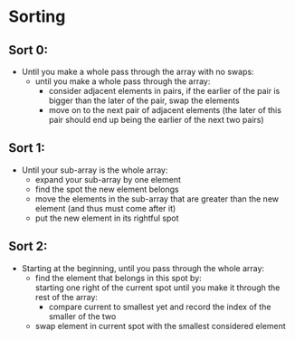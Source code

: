 # Sorting
## Sort 0:
* Until you make a whole pass through the array with no swaps:
  - until you make a whole pass through the array:
    * consider adjacent elements in pairs, if the earlier of the pair is bigger than the later of the pair, swap the elements
    * move on to the next pair of adjacent elements (the later of this pair should end up being the earlier of the next two pairs)


## Sort 1:
* Until your sub-array is the whole array:
    - expand your sub-array by one element
    - find the spot the new element belongs
    - move the elements in the sub-array that are greater than the new element (and thus must come after it)
    - put the new element in its rightful spot

## Sort 2:
* Starting at the beginning, until you pass through the whole array:
  - find the element that belongs in this spot by:  
  starting one right of the current spot until you make it through the rest of the array:
    * compare current to smallest yet and record the index of the smaller of the two
  - swap element in current spot with the smallest considered element